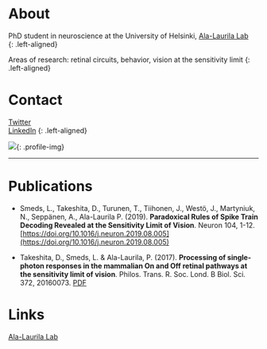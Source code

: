

# About 
PhD student in neuroscience at the University of Helsinki, [Ala-Laurila Lab](http://ala-laurila.biosci.helsinki.fi/#home)  
{: .left-aligned}

Areas of research: retinal circuits, behavior, vision at the sensitivity limit
{: .left-aligned}

# Contact
[Twitter](https://twitter.com/linasmeds)  
[LinkedIn](www.linkedin.com/in/linasmeds)
{: .left-aligned}

![](https://linasmeds.github.io/assets/images/DSCF8694bw_edit1.png){: .profile-img}

* * *

# Publications
* Smeds, L., Takeshita, D., Turunen, T., Tiihonen, J., Westö, J., Martyniuk, N., Seppänen, A., Ala-Laurila P. (2019). **Paradoxical Rules of Spike Train Decoding Revealed at the Sensitivity Limit of Vision**. Neuron 104, 1-12. [https://doi.org/10.1016/j.neuron.2019.08.005](https://doi.org/10.1016/j.neuron.2019.08.005)  

* Takeshita, D., Smeds, L. & Ala-Laurila, P. (2017). **Processing of single-photon responses in the mammalian On and Off retinal pathways at the sensitivity limit of vision**. Philos. Trans. R. Soc. Lond. B Biol. Sci. 372, 20160073. [PDF](http://ala-laurila.biosci.helsinki.fi/content/refs/takeshita_et_al_2017.pdf)

# Links
[Ala-Laurila Lab](http://ala-laurila.biosci.helsinki.fi/#home)


